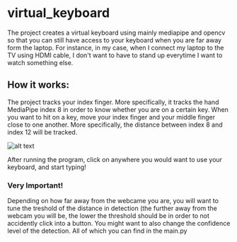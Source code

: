 # virtual_keyboard

The project creates a virtual keyboard using mainly mediapipe and opencv so that you can still have access to your keyboard when you are far away form the laptop. For instance, in my case, when I connect my laptop to the TV using HDMI cable, I don't want to have to stand up everytime I want to watch something else.


## How it works:
The project tracks your index finger. More specifically, it tracks the hand MediaPipe index 8 in order to know whether you are on a certain key.
When you want to hit on a key, move your index finger and your middle finger close to one another. More specifically, the distance between index 8 and index 12 will be tracked.

![alt text](https://google.github.io/mediapipe/images/mobile/hand_landmarks.png)

After running the program, click on anywhere you would want to use your keyboard, and start typing!

### Very Important!
Depending on how far away from the webcame you are, you will want to tune the treshold of the distance in detection (the further away from the webcam you will be, the lower the threshold should be in order to not accidently click into a button.
You might want to also change the confidence level of the detection. All of which you can find in the main.py
